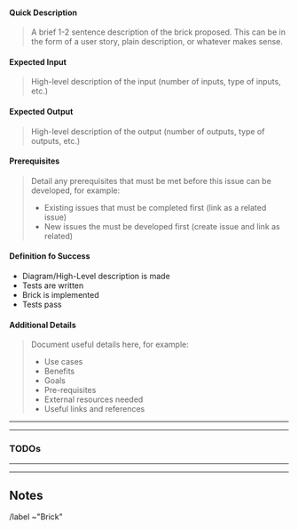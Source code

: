 #### Quick Description
> A brief 1-2 sentence description of the brick proposed. This can be in the form of a user story, plain description, or whatever makes sense.


#### Expected Input 
> High-level description of the input (number of inputs, type of inputs, etc.)


#### Expected Output 
> High-level description of the output (number of outputs, type of outputs, etc.)


#### Prerequisites
> Detail any prerequisites that must be met before this issue can be developed, for example:
> - Existing issues that must be completed first (link as a related issue)
> - New issues the must be developed first (create issue and link as related)

#### Definition fo Success
- Diagram/High-Level description is made
- Tests are written
- Brick is implemented
- Tests pass


#### Additional Details
> Document useful details here, for example:  
> - Use cases  
> - Benefits  
> - Goals  
> - Pre-requisites  
> - External resources needed  
> - Useful links and references


-----
-----

### TODOs


-----
----- 

## Notes



/label ~"Brick"
